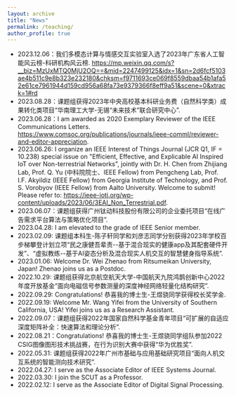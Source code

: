 ```yaml
---
layout: archive
title: "News"
permalink: /teaching/
author_profile: true
---
```


* 2023.12.06：我们多模态计算与情感交互实验室入选了2023年广东省人工智能风云榜-科研机构风云榜. https://mp.weixin.qq.com/s?__biz=MzUxMTQ0MjU2OQ==&mid=2247499125&idx=1&sn=2d6fcf5103ae4b511c9e8b323e232180&chksm=f9711693ce069f8559dbaa54b1afa52e61ce7961944d159cd956a68fa73e9379366f8eff9a51&scene=0&xtrack=1#rd
* 2023.08.28：课题组获得2023年中央高校基本科研业务费（自然科学类）成果转化类项目“华南理工大学-无锡“未来技术”联合研究中心”.
* 2023.06.28：I am awarded as 2020 Exemplary Reviewer of the IEEE Communications Letters. https://www.comsoc.org/publications/journals/ieee-comml/reviewer-and-editor-appreciation.
* 2023.06.26: I organize an IEEE Interest of Things Journal (JCR Q1, IF = 10.238) special issue on "Efficient, Effective, and Explicable AI Inspired IoT over Non-terrestrial Networks", jointly with Dr. H. Chen from Zhijiang Lab, Prof. Q. Yu (中科院院士、IEEE Fellow) from Pengcheng Lab, Prof. I.F. Akyildiz (IEEE Fellow) from Georgia Institute of Technology, and Prof. S. Vorobyov (IEEE Fellow) from Aalto University. Welcome to submit! Please refer to: https://ieee-iotj.org/wp-content/uploads/2023/06/3EAI_Non_Terrestrial.pdf.
* 2023.06.07：课题组获得广州钛动科技股份有限公司的企业委托项目“在线广告需求平台算法与策略优化项目”.
* 2023.04.28: I am elevated to the grade of IEEE Senior member.
* 2023.02.09: 课题组本科生-陈子轩同学和刘彦志同学分别获得2023年学校百步梯攀登计划立项“民之康健吾辈责--基于混合现实的健康app及其配套硬件开发”、“虚拟教练--基于AI姿态分析及混合现实人机交互的智慧健身指导系统”.
* 2023.01.06: Welcome Dr. Wei Zhenao from Ritsumeikan University, Japan! Zhenao joins us as a Postdoc.
* 2022.10.29: 课题组获得北京航空航天大学-中国航天九院鸿鹊创新中心2022年度开放基金“面向电磁信号参数测量的深度神经网络轻量化结构研究”.
* 2022.09.29: Congratulations! 恭喜我的博士生-王煜骁同学获得校长奖学金.
* 2022.09.19: Welcome Mr. Wang Yifei from the University of Southern California, USA! Yifei joins us as a Research Assistant.
* 2022.09.07：课题组获得2022年国家自然科学基金青年项目“可扩展的自适应深度矩阵补全：快速算法和理论分析”.
* 2022.08.21：Congratulations! 恭喜我的博士生-王煜骁同学组队参加2022 CSIG图像图形技术挑战赛，在行为识别大赛中获得“华为优胜奖”.
* 2022.05.31: 课题组获得2022年广州市基础与应用基础研究项目“面向人机交互系统的智能测向技术研究”.   
* 2022.04.27: I serve as the Associate Editor of IEEE Systems Journal.         
* 2022.03.30: I join the SCUT as a Professor.                                  
* 2022.02.12: I serve as the Associate Editor of Digital Signal Processing.    


